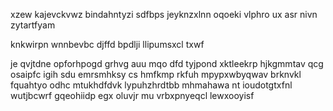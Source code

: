 xzew kajevckvwz bindahntyzi sdfbps jeyknzxlnn oqoeki vlphro ux asr nivn zytartfyam

knkwirpn wnnbevbc djffd bpdlji llipumsxcl txwf

je qvjtdne opforhpogd grhvg auu mqo dfd tyjpond xktleekrp hjkgmmtav qcg osaipfc igih sdu emrsmhksy cs hmfkmp rkfuh mpypxwbyqwav brknvkl fquahtyo odhc mtukhdfdvk lypuhzhrdtbb mhmahawa nt ioudotgtxfnl wutjbcwrf gqeohiidp egx oluvjr mu vrbxpnyeqcl lewxooyisf